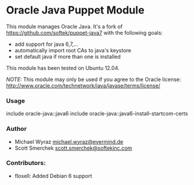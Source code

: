 # Oracle Java Puppet Module
This module manages Oracle Java. It's a fork of https://github.com/softek/puppet-java7 with the following goals:

* add support for java 6,7,...
* automatically import root CAs to java's keystore
* set default java if more than one is installed

This module has been tested on Ubuntu 12.04.

*NOTE:* This module may only be used if you agree to the Oracle license: http://www.oracle.com/technetwork/java/javase/terms/license/

### Usage

  include oracle-java::java6
  include oracle-java::java6-install-startcom-certs

### Author
* Michael Wyraz <michael.wyraz@evermind.de>
* Scott Smerchek <scott.smerchek@softekinc.com>

### Contributors:
* flosell: Added Debian 6 support
